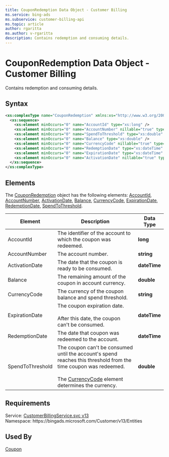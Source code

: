 ```yaml
---
title: CouponRedemption Data Object - Customer Billing
ms.service: bing-ads
ms.subservice: customer-billing-api
ms.topic: article
author: rgaritta
ms.author: v-rgaritta
description: Contains redemption and consuming details.
---
```

# CouponRedemption Data Object - Customer Billing
Contains redemption and consuming details.

## Syntax
```xml
<xs:complexType name="CouponRedemption" xmlns:xs="http://www.w3.org/2001/XMLSchema">
  <xs:sequence>
    <xs:element minOccurs="0" name="AccountId" type="xs:long" />
    <xs:element minOccurs="0" name="AccountNumber" nillable="true" type="xs:string" />
    <xs:element minOccurs="0" name="SpendToThreshold" type="xs:double" />
    <xs:element minOccurs="0" name="Balance" type="xs:double" />
    <xs:element minOccurs="0" name="CurrencyCode" nillable="true" type="xs:string" />
    <xs:element minOccurs="0" name="RedemptionDate" type="xs:dateTime" />
    <xs:element minOccurs="0" name="ExpirationDate" type="xs:dateTime" />
    <xs:element minOccurs="0" name="ActivationDate" nillable="true" type="xs:dateTime" />
  </xs:sequence>
</xs:complexType>
```

## <a name="elements"></a>Elements

The [CouponRedemption](couponredemption.md) object has the following elements: [AccountId](#accountid), [AccountNumber](#accountnumber), [ActivationDate](#activationdate), [Balance](#balance), [CurrencyCode](#currencycode), [ExpirationDate](#expirationdate), [RedemptionDate](#redemptiondate), [SpendToThreshold](#spendtothreshold).

|Element|Description|Data Type|
|-----------|---------------|-------------|
|<a name="accountid"></a>AccountId|The identifier of the account to which the coupon was redeemed.|**long**|
|<a name="accountnumber"></a>AccountNumber|The account number.|**string**|
|<a name="activationdate"></a>ActivationDate|The date that the coupon is ready to be consumed.|**dateTime**|
|<a name="balance"></a>Balance|The remaining amount of the coupon in account currency.|**double**|
|<a name="currencycode"></a>CurrencyCode|The currency of the coupon balance and spend threshold.|**string**|
|<a name="expirationdate"></a>ExpirationDate|The coupon expiration date.<br/><br/>After this date, the coupon can't be consumed.|**dateTime**|
|<a name="redemptiondate"></a>RedemptionDate|The date that coupon was redeemed to the account.|**dateTime**|
|<a name="spendtothreshold"></a>SpendToThreshold|The coupon can't be consumed until the account's spend reaches this threshold from the time coupon was redeemed.<br/><br/>The [CurrencyCode](#currencycode) element determines the currency.|**double**|

## Requirements
Service: [CustomerBillingService.svc v13](https://clientcenter.api.bingads.microsoft.com/Api/Billing/v13/CustomerBillingService.svc)  
Namespace: https\://bingads.microsoft.com/Customer/v13/Entities  

## Used By
[Coupon](coupon.md)  
